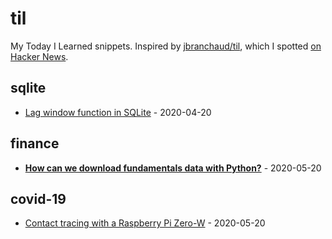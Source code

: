 # til

My Today I Learned snippets. Inspired by [jbranchaud/til](https://github.com/jbranchaud/til), which I spotted [on Hacker News](https://news.ycombinator.com/item?id=22908044).

<!-- index starts -->
## sqlite

* [Lag window function in SQLite](https://github.com/simonw/til/blob/master/sqlite/lag-window-function.md) - 2020-04-20

## finance

* [**How can we download fundamentals data with Python?**](https://github.com/simonw/til/blob/master/finance/how-to-download-fundamentals-data-with-python.md) - 2020-05-20

## covid-19

* [Contact tracing with a Raspberry Pi Zero-W](https://github.com/simonw/til/blob/master/covid-19/contact-tracing-with-a-raspberry-pi-zero-w.md) - 2020-05-20
<!-- index ends -->
